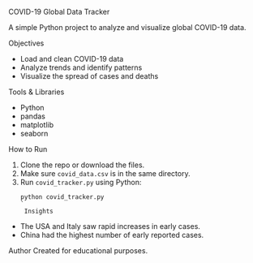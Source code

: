  COVID-19 Global Data Tracker

A simple Python project to analyze and visualize global COVID-19 data.

 Objectives
- Load and clean COVID-19 data
- Analyze trends and identify patterns
- Visualize the spread of cases and deaths

Tools & Libraries
- Python
- pandas
- matplotlib
- seaborn

How to Run
1. Clone the repo or download the files.
2. Make sure `covid_data.csv` is in the same directory.
3. Run `covid_tracker.py` using Python:
   ```
   python covid_tracker.py
   `
    Insights
- The USA and Italy saw rapid increases in early cases.
- China had the highest number of early reported cases.

 Author
Created for educational purposes.
